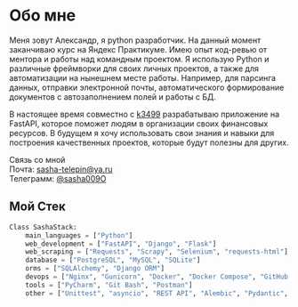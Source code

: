 
# Обо мне
Меня зовут Александр, я python разработчик.
На данный момент заканчиваю курс на Яндекс Практикуме. Имею опыт код-ревью от ментора и работы над командным проектом. 
Я использую Python и различные фреймворки для своих личных проектов, а также для автоматизации на нынешнем месте работы. Например, для парсинга данных, отправки электронной почты, автоматического формирование документов с автозаполнением полей и работы с БД. 

В настоящее время совместно с [k3499](https://github.com/k3499) разрабатываю приложение на FastAPI, которое поможет людям в организации своих финансовых ресурсов. В будущем я хочу использовать свои знания и навыки для построения качественных проектов, которые будут полезны для других.

Связь со мной</br>
Почта: [sasha-telepin@ya.ru](mailto:sasha-telepin@ya.ru)</br>
Телеграмм: [@sasha009O](https://t.me/sasha009O)

## Мой Стек
```python
Class SashaStack:
    main_languages = ["Python"]
    web_development = ["FastAPI", "Django", "Flask"]
    web_scraping = ["Requests", "Scrapy", "Selenium", "requests-html"]
    database = ["PostgreSQL", "MySQL", "SQLite"]
    orms = ["SQLAlchemy", "Django ORM"]
    devops = ["Nginx", "Gunicorn", "Docker", "Docker Compose", "GitHub Actions"]
    tools = ["PyCharm", "Git Bash", "Postman"]
    other = ["Unittest", "asyncio", "REST API", "Alembic", "Pydantic", "JWT", "JSON", "YAML"]
```
<br>




 
